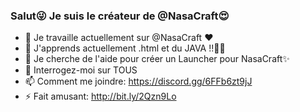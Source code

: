 ### Salut😜 Je suis le créateur de @NasaCraft😍 
- 🔭 Je travaille actuellement sur @NasaCraft ❤
- 🌱 J'apprends actuellement .html et du JAVA !!🐱‍👤
- 🤔 Je cherche de l'aide pour créer un Launcher pour NasaCraft✨
- 💬 Interrogez-moi sur TOUS
- 📫 Comment me joindre: https://discord.gg/6FFb6zt9jJ
- ⚡ Fait amusant: http://bit.ly/2Qzn9Lo


<!--
**RageManYTB/RageManYTB** is a ✨ _special_ ✨ repository because its `README.md` (this file) appears on your GitHub profile.





